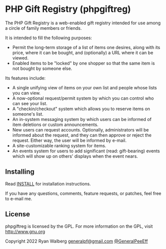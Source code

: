 # PHP Gift Registry (phpgiftreg)

The PHP Gift Registry is a web-enabled gift registry intended for use among 
a circle of family members or friends.  

It is intended to fill the following purposes:

* Permit the long-term storage of a list of items one desires, along with its price, where it can be bought, and (optionally) a URL where it can be 
  viewed.
* Enabled items to be "locked" by one shopper so that the same item is not bought by someone else.

Its features include:

* A single unifying view of items on your own list and people whose lists you can view.
* A now-optional request/permit system by which you can control who can see your list.
* A "checkin/checkout" system which allows you to reserve items on someone's list.
* An in-system messaging system by which users can be informed of item deletions or custom announcements.
* New users can request accounts.  Optionally, administrators will be  informed about the request, and they can then approve or reject the request.  Either way, the user will be informed by e-mail.
* A site-customizable ranking system for items.
* An events system for users to add significant (read: gift-bearing) events which will show up on others' displays when the event nears.

## Installing

Read [INSTALL](INSTALL) for installation instructions.

If you have any questions, comments, feature requests, or patches, feel free to e-mail me.

## License

phpgiftreg is licensed by the GPL.  For more information on the GPL, visit http://www.gnu.org

Copyright 2022 Ryan Walberg <generalpf@gmail.com> [@GeneralPeeEff](https://twitter.com/GeneralPeeEff)
